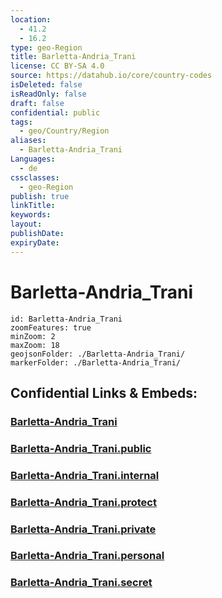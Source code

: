 ```yaml
---
location:
  - 41.2
  - 16.2
type: geo-Region
title: Barletta-Andria_Trani
license: CC BY-SA 4.0
source: https://datahub.io/core/country-codes
isDeleted: false
isReadOnly: false
draft: false
confidential: public
tags:
  - geo/Country/Region
aliases:
  - Barletta-Andria_Trani
Languages:
  - de
cssclasses:
  - geo-Region
publish: true
linkTitle:
keywords:
layout:
publishDate:
expiryDate:
---
```


# Barletta-Andria_Trani

```leaflet
id: Barletta-Andria_Trani
zoomFeatures: true 
minZoom: 2 
maxZoom: 18
geojsonFolder: ./Barletta-Andria_Trani/
markerFolder: ./Barletta-Andria_Trani/
```


## Confidential Links & Embeds: 

### [Barletta-Andria_Trani](/_Standards/Earth/Continent/Europe/Europe~South/Italy/regions~Italy/Apulia/Barletta-Andria_Trani.md) 

### [Barletta-Andria_Trani.public](/_public/Earth/Continent/Europe/Europe~South/Italy/regions~Italy/Apulia/Barletta-Andria_Trani.public.md) 

### [Barletta-Andria_Trani.internal](/_internal/Earth/Continent/Europe/Europe~South/Italy/regions~Italy/Apulia/Barletta-Andria_Trani.internal.md) 

### [Barletta-Andria_Trani.protect](/_protect/Earth/Continent/Europe/Europe~South/Italy/regions~Italy/Apulia/Barletta-Andria_Trani.protect.md) 

### [Barletta-Andria_Trani.private](/_private/Earth/Continent/Europe/Europe~South/Italy/regions~Italy/Apulia/Barletta-Andria_Trani.private.md) 

### [Barletta-Andria_Trani.personal](/_personal/Earth/Continent/Europe/Europe~South/Italy/regions~Italy/Apulia/Barletta-Andria_Trani.personal.md) 

### [Barletta-Andria_Trani.secret](/_secret/Earth/Continent/Europe/Europe~South/Italy/regions~Italy/Apulia/Barletta-Andria_Trani.secret.md)


